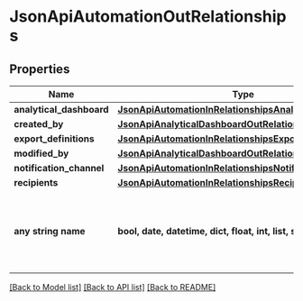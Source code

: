 # JsonApiAutomationOutRelationships


## Properties
Name | Type | Description | Notes
------------ | ------------- | ------------- | -------------
**analytical_dashboard** | [**JsonApiAutomationInRelationshipsAnalyticalDashboard**](JsonApiAutomationInRelationshipsAnalyticalDashboard.md) |  | [optional] 
**created_by** | [**JsonApiAnalyticalDashboardOutRelationshipsCreatedBy**](JsonApiAnalyticalDashboardOutRelationshipsCreatedBy.md) |  | [optional] 
**export_definitions** | [**JsonApiAutomationInRelationshipsExportDefinitions**](JsonApiAutomationInRelationshipsExportDefinitions.md) |  | [optional] 
**modified_by** | [**JsonApiAnalyticalDashboardOutRelationshipsCreatedBy**](JsonApiAnalyticalDashboardOutRelationshipsCreatedBy.md) |  | [optional] 
**notification_channel** | [**JsonApiAutomationInRelationshipsNotificationChannel**](JsonApiAutomationInRelationshipsNotificationChannel.md) |  | [optional] 
**recipients** | [**JsonApiAutomationInRelationshipsRecipients**](JsonApiAutomationInRelationshipsRecipients.md) |  | [optional] 
**any string name** | **bool, date, datetime, dict, float, int, list, str, none_type** | any string name can be used but the value must be the correct type | [optional]

[[Back to Model list]](../README.md#documentation-for-models) [[Back to API list]](../README.md#documentation-for-api-endpoints) [[Back to README]](../README.md)


